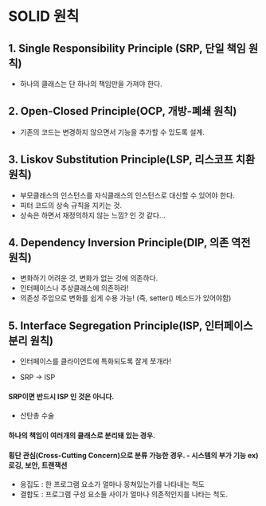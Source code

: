 # SOLID 원칙    

## 1. Single Responsibility Principle (SRP, 단일 책임 원칙)   
- 하나의 클래스는 단 하나의 책임만을 가져야 한다.    

## 2. Open-Closed Principle(OCP, 개방-폐쇄 원칙)
- 기존의 코드는 변경하지 않으면서 기능을 추가할 수 있도록 설계.

## 3. Liskov Substitution Principle(LSP, 리스코프 치환 원칙)
- 부모클래스의 인스턴스를 자식클래스의 인스턴스로 대신할 수 있어야 한다.
- 피터 코드의 상속 규칙을 지키는 것.
- 상속은 하면서 재정의하지 않는 느낌? 인 것 같다...

## 4. Dependency Inversion Principle(DIP, 의존 역전 원칙)
- 변화하기 어려운 것, 변화가 없는 것에 의존하다.
- 인터페이스나 추상클래스에 의존하라!
- 의존성 주입으로 변화를 쉽게 수용 가능! (즉, setter() 메소드가 있어야함)

## 5. Interface Segregation Principle(ISP, 인터페이스 분리 원칙)
- 인터페이스를 클라이언트에 특화되도록 잘게 쪼개라!


- SRP -> ISP
#### SRP이면 반드시 ISP 인 것은 아니다.

- 산탄총 수술
#### 하나의 책임이 여러개의 클래스로 분리돼 있는 경우. 
#### 횡단 관심(Cross-Cutting Concern)으로 분류 가능한 경우.  - 시스템의 부가 기능 ex) 로깅, 보안, 트랜잭션

- 응집도 : 한 프로그램 요소가 얼마나 뭉쳐있는가를 나타내는 척도
- 결합도 : 프로그램 구성 요소들 사이가 얼마나 의존적인지를 나타는 척도.
